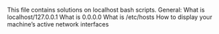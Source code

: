 This file contains solutions on localhost bash scripts.
General:
What is localhost/127.0.0.1
What is 0.0.0.0
What is /etc/hosts
How to display your machine’s active network interfaces
